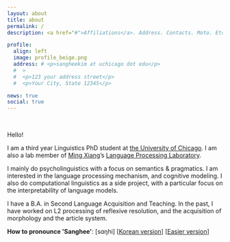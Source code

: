 ```yaml
---
layout: about
title: about
permalink: /
description: <a href="#">Affiliations</a>. Address. Contacts. Moto. Etc.

profile:
  align: left
  image: profile_beige.png
  address: # <p>sangheekim at uchicago dot edu</p>
  #  >
  #  <p>123 your address street</p>
  #  <p>Your City, State 12345</p>

news: true
social: true
---
```


&nbsp;

Hello!

I am a third year Linguistics PhD student at [the University of Chicago](https://linguistics.uchicago.edu/). I am also a lab member of [Ming Xiang](https://lucian.uchicago.edu/blogs/mingxiang/)’s [Language Processing Laboratory](https://lucian.uchicago.edu/blogs/lpl/).

I mainly do psycholinguistics with a focus on semantics & pragmatics. I am interested in the language processing mechanism, and cognitive modeling. I also do computational linguistics as a side project, with a particular focus on the interpretability of language models.

I have a B.A. in Second Language Acquisition and Teaching. In the past, I have worked on L2 processing of reflexive resolution, and the acquisition of morphology and the article system.

<b>How to pronounce 'Sanghee'</b>: [sɑŋhi] [[Korean version](/assets/audio/sanghee.m4a)] [[Easier version](/assets/audio/sanghee_eng.m4a)]

&nbsp;

<!-- Write your biography here. Tell the world about yourself. Link to your favorite [subreddit](http://reddit.com){:target="\_blank"}. You can put a picture in, too. The code is already in, just name your picture `prof_pic.jpg` and put it in the `img/` folder.

Put your address / P.O. box / other info right below your picture. You can also disable any these elements by editing `profile` property of the YAML header of your `_pages/about.md`. Edit `_bibliography/papers.bib` and Jekyll will render your [publications page](/al-folio/publications/) automatically.

Link to your social media connections, too. This theme is set up to use [Font Awesome icons](http://fortawesome.github.io/Font-Awesome/){:target="\_blank"} and [Academicons](https://jpswalsh.github.io/academicons/){:target="\_blank"}, like the ones below. Add your Facebook, Twitter, LinkedIn, Google Scholar, or just disable all of them. -->
